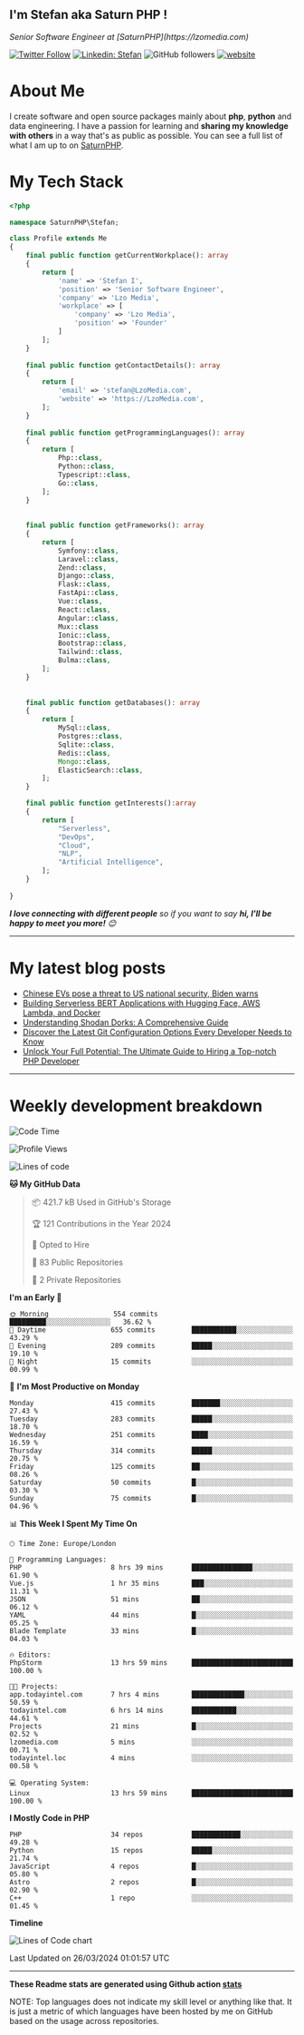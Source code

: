 ## I'm Stefan aka Saturn PHP !

<p>
    <em>Senior Software Engineer at  [SaturnPHP](https://lzomedia.com)
</em>

</p>

[![Twitter Follow](https://img.shields.io/twitter/follow/cornatul?label=Follow)](https://twitter.com/intent/follow?screen_name=cornatul)
[![Linkedin: Stefan](https://img.shields.io/badge/cornatul-blue?style=flat-square&logo=Linkedin&logoColor=white&link=https://www.linkedin.com/in/cornatul/)](https://www.linkedin.com/in/cornatul/)
![GitHub followers](https://img.shields.io/github/followers/cornatul?label=Follow&style=social)
[![website](https://img.shields.io/badge/Website-46a2f1.svg?&style=flat-square&logo=Google-Chrome&logoColor=white&link=https://cornatul.com/)](https://cornatul.com/)



# About Me
I create software and open source packages mainly about **php**, **python** and data engineering. 
I have a passion for learning and **sharing my knowledge with others** in a way that's as public as possible. 
You can see a full list of what I am up to on [SaturnPHP](https://lzomedia.com).


# My Tech Stack

```php
<?php

namespace SaturnPHP\Stefan;

class Profile extends Me
{
    final public function getCurrentWorkplace(): array
    {
        return [
            'name' => 'Stefan I',
            'position' => 'Senior Software Engineer',
            'company' => 'Lzo Media',
            'workplace' => [
                'company' => 'Lzo Media',
                'position' => 'Founder'         
            ]
        ];
    }
    
    final public function getContactDetails(): array
    {
        return [
            'email' => 'stefan@LzoMedia.com',
            'website' => 'https://LzoMedia.com',
        ];
    }
    
    final public function getProgrammingLanguages(): array
    {
        return [
            Php::class,
            Python::class,
            Typescript::class,
            Go::class,
        ];
    }
    
    
    final public function getFrameworks(): array
    {
        return [
            Symfony::class,
            Laravel::class,
            Zend::class,
            Django::class,
            Flask::class,
            FastApi::class,
            Vue::class,
            React::class,
            Angular::class,
            Mux::class
            Ionic::class,
            Bootstrap::class,
            Tailwind::class,
            Bulma::class,
        ];
    }
    
    
    final public function getDatabases(): array
    {
        return [
            MySql::class,
            Postgres::class,
            Sqlite::class,
            Redis::class,
            Mongo::class,
            ElasticSearch::class,
        ];
    }

    final public function getInterests():array
    {
        return [
            "Serverless",
            "DevOps",
            "Cloud",
            "NLP",
            "Artificial Intelligence",
        ];
    }
   
}
```
 <em><b>I love connecting with different people</b> so if you want to say <b>hi, I'll be happy to meet you more!</b> 😊</em>

---
# My latest blog posts
<!-- BLOG-POST-LIST:START -->
- [Chinese EVs pose a threat to US national security, Biden warns](https://blog.lzomedia.com/chinese-evs-pose-a-threat-to-us-national-security-biden-warns/)
- [Building Serverless BERT Applications with Hugging Face, AWS Lambda, and Docker](https://blog.lzomedia.com/building-serverless-bert-applications-with-hugging-face-aws-lambda-and-docker/)
- [Understanding Shodan Dorks: A Comprehensive Guide](https://blog.lzomedia.com/understanding-shodan-dorks-a-comprehensive-guide/)
- [Discover the Latest Git Configuration Options Every Developer Needs to Know](https://blog.lzomedia.com/discover-the-latest-git-configuration-options-every-developer-needs-to-know/)
- [Unlock Your Full Potential: The Ultimate Guide to Hiring a Top-notch PHP Developer](https://blog.lzomedia.com/unlock-your-full-potential-the-ultimate-guide-to-hiring-a-top-notch-php-developer/)
<!-- BLOG-POST-LIST:END -->

---
# Weekly development breakdown
<!--START_SECTION:waka-->
![Code Time](http://img.shields.io/badge/Code%20Time-500%20hrs%2031%20mins-blue)

![Profile Views](http://img.shields.io/badge/Profile%20Views-0-blue)

![Lines of code](https://img.shields.io/badge/From%20Hello%20World%20I%27ve%20Written-8.8%20million%20lines%20of%20code-blue)

**🐱 My GitHub Data** 

> 📦 421.7 kB Used in GitHub's Storage 
 > 
> 🏆 121 Contributions in the Year 2024
 > 
> 💼 Opted to Hire
 > 
> 📜 83 Public Repositories 
 > 
> 🔑 2 Private Repositories 
 > 
**I'm an Early 🐤** 

```text
🌞 Morning                554 commits         █████████░░░░░░░░░░░░░░░░   36.62 % 
🌆 Daytime                655 commits         ███████████░░░░░░░░░░░░░░   43.29 % 
🌃 Evening                289 commits         █████░░░░░░░░░░░░░░░░░░░░   19.10 % 
🌙 Night                  15 commits          ░░░░░░░░░░░░░░░░░░░░░░░░░   00.99 % 
```
📅 **I'm Most Productive on Monday** 

```text
Monday                   415 commits         ███████░░░░░░░░░░░░░░░░░░   27.43 % 
Tuesday                  283 commits         █████░░░░░░░░░░░░░░░░░░░░   18.70 % 
Wednesday                251 commits         ████░░░░░░░░░░░░░░░░░░░░░   16.59 % 
Thursday                 314 commits         █████░░░░░░░░░░░░░░░░░░░░   20.75 % 
Friday                   125 commits         ██░░░░░░░░░░░░░░░░░░░░░░░   08.26 % 
Saturday                 50 commits          █░░░░░░░░░░░░░░░░░░░░░░░░   03.30 % 
Sunday                   75 commits          █░░░░░░░░░░░░░░░░░░░░░░░░   04.96 % 
```


📊 **This Week I Spent My Time On** 

```text
🕑︎ Time Zone: Europe/London

💬 Programming Languages: 
PHP                      8 hrs 39 mins       ███████████████░░░░░░░░░░   61.90 % 
Vue.js                   1 hr 35 mins        ███░░░░░░░░░░░░░░░░░░░░░░   11.31 % 
JSON                     51 mins             ██░░░░░░░░░░░░░░░░░░░░░░░   06.12 % 
YAML                     44 mins             █░░░░░░░░░░░░░░░░░░░░░░░░   05.25 % 
Blade Template           33 mins             █░░░░░░░░░░░░░░░░░░░░░░░░   04.03 % 

🔥 Editors: 
PhpStorm                 13 hrs 59 mins      █████████████████████████   100.00 % 

🐱‍💻 Projects: 
app.todayintel.com       7 hrs 4 mins        █████████████░░░░░░░░░░░░   50.59 % 
todayintel.com           6 hrs 14 mins       ███████████░░░░░░░░░░░░░░   44.61 % 
Projects                 21 mins             █░░░░░░░░░░░░░░░░░░░░░░░░   02.52 % 
lzomedia.com             5 mins              ░░░░░░░░░░░░░░░░░░░░░░░░░   00.71 % 
todayintel.loc           4 mins              ░░░░░░░░░░░░░░░░░░░░░░░░░   00.58 % 

💻 Operating System: 
Linux                    13 hrs 59 mins      █████████████████████████   100.00 % 
```

**I Mostly Code in PHP** 

```text
PHP                      34 repos            ████████████░░░░░░░░░░░░░   49.28 % 
Python                   15 repos            █████░░░░░░░░░░░░░░░░░░░░   21.74 % 
JavaScript               4 repos             █░░░░░░░░░░░░░░░░░░░░░░░░   05.80 % 
Astro                    2 repos             █░░░░░░░░░░░░░░░░░░░░░░░░   02.90 % 
C++                      1 repo              ░░░░░░░░░░░░░░░░░░░░░░░░░   01.45 % 
```



**Timeline**

![Lines of Code chart](https://raw.githubusercontent.com/saturnphp/saturnphp/master/assets/bar_graph.png)


 Last Updated on 26/03/2024 01:01:57 UTC
<!--END_SECTION:waka-->


---


**These Readme stats are generated using Github action [stats](https://github.com/cornatul/stats)**

NOTE: Top languages does not indicate my skill level or anything like that. 
It is just a metric of which languages have been hosted by me on GitHub based on the usage across repositories. 
